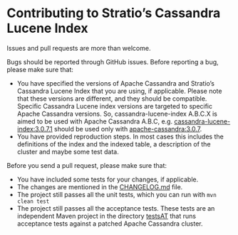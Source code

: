 Contributing to Stratio’s Cassandra Lucene Index
================================================

Issues and pull requests are more than welcome.

Bugs should be reported through GitHub issues. Before reporting a bug, please make sure that:

- You have specified the versions of Apache Cassandra and Stratio’s Cassandra Lucene Index that you 
  are using, if applicable. Please note that these versions are different, and they should be 
  compatible. Specific Cassandra Lucene index versions are targeted to specific Apache Cassandra 
  versions. So, cassandra-lucene-index A.B.C.X is aimed to be used with Apache Cassandra A.B.C, e.g.
  [cassandra-lucene-index:3.0.7.1](http://www.github.com/Stratio/cassandra-lucene-index/tree/3.0.7.1) 
  should be used only with 
  [apache-cassandra:3.0.7](http://www.github.com/apache/cassandra/tree/cassandra-3.0.7).
- You have provided reproduction steps. In most cases this includes the definitions of the index and
  the indexed table, a description of the cluster and maybe some test data.
  
Before you send a pull request, please make sure that:

- You have included some tests for your changes, if applicable.
- The changes are mentioned in the [CHANGELOG.md](CHANGELOG.md) file.
- The project still passes all the unit tests, which you can run with `mvn clean test`
- The project still passes all the acceptance tests. These tests are an independent Maven project in
  the directory [testsAT](testsAT/) that runs acceptance tests against a patched Apache Cassandra 
  cluster.